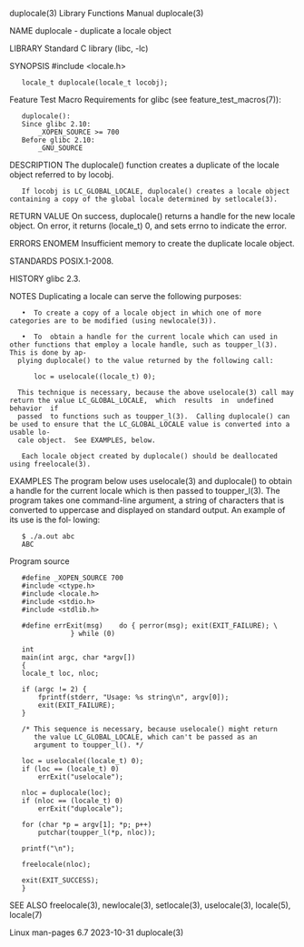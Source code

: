 duplocale(3)							   Library Functions Manual							  duplocale(3)

NAME
       duplocale - duplicate a locale object

LIBRARY
       Standard C library (libc, -lc)

SYNOPSIS
       #include <locale.h>

       locale_t duplocale(locale_t locobj);

   Feature Test Macro Requirements for glibc (see feature_test_macros(7)):

       duplocale():
	   Since glibc 2.10:
	       _XOPEN_SOURCE >= 700
	   Before glibc 2.10:
	       _GNU_SOURCE

DESCRIPTION
       The duplocale() function creates a duplicate of the locale object referred to by locobj.

       If locobj is LC_GLOBAL_LOCALE, duplocale() creates a locale object containing a copy of the global locale determined by setlocale(3).

RETURN VALUE
       On success, duplocale() returns a handle for the new locale object.  On error, it returns (locale_t) 0, and sets errno to indicate the error.

ERRORS
       ENOMEM Insufficient memory to create the duplicate locale object.

STANDARDS
       POSIX.1-2008.

HISTORY
       glibc 2.3.

NOTES
       Duplicating a locale can serve the following purposes:

       •  To create a copy of a locale object in which one of more categories are to be modified (using newlocale(3)).

       •  To  obtain a handle for the current locale which can used in other functions that employ a locale handle, such as toupper_l(3).  This is done by ap‐
	  plying duplocale() to the value returned by the following call:

	      loc = uselocale((locale_t) 0);

	  This technique is necessary, because the above uselocale(3) call may return the value LC_GLOBAL_LOCALE,  which  results  in  undefined  behavior  if
	  passed  to functions such as toupper_l(3).  Calling duplocale() can be used to ensure that the LC_GLOBAL_LOCALE value is converted into a usable lo‐
	  cale object.	See EXAMPLES, below.

       Each locale object created by duplocale() should be deallocated using freelocale(3).

EXAMPLES
       The program below uses uselocale(3) and duplocale() to obtain a handle for the current locale which is then passed to toupper_l(3).  The program	 takes
       one  command-line  argument, a string of characters that is converted to uppercase and displayed on standard output.  An example of its use is the fol‐
       lowing:

	   $ ./a.out abc
	   ABC

   Program source

       #define _XOPEN_SOURCE 700
       #include <ctype.h>
       #include <locale.h>
       #include <stdio.h>
       #include <stdlib.h>

       #define errExit(msg)    do { perror(msg); exit(EXIT_FAILURE); \
			       } while (0)

       int
       main(int argc, char *argv[])
       {
	   locale_t loc, nloc;

	   if (argc != 2) {
	       fprintf(stderr, "Usage: %s string\n", argv[0]);
	       exit(EXIT_FAILURE);
	   }

	   /* This sequence is necessary, because uselocale() might return
	      the value LC_GLOBAL_LOCALE, which can't be passed as an
	      argument to toupper_l(). */

	   loc = uselocale((locale_t) 0);
	   if (loc == (locale_t) 0)
	       errExit("uselocale");

	   nloc = duplocale(loc);
	   if (nloc == (locale_t) 0)
	       errExit("duplocale");

	   for (char *p = argv[1]; *p; p++)
	       putchar(toupper_l(*p, nloc));

	   printf("\n");

	   freelocale(nloc);

	   exit(EXIT_SUCCESS);
       }

SEE ALSO
       freelocale(3), newlocale(3), setlocale(3), uselocale(3), locale(5), locale(7)

Linux man-pages 6.7							  2023-10-31								  duplocale(3)
